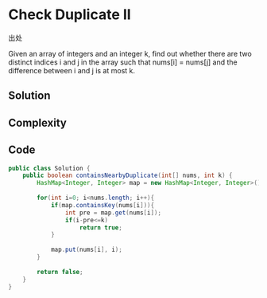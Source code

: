 # Check Duplicate II

出处

Given an array of integers and an integer k, find out whether there are two distinct indices i and j in the array such that nums[i] = nums[j] and the difference between i and j is at most k.

## Solution

## Complexity

## Code

```java
public class Solution {
    public boolean containsNearbyDuplicate(int[] nums, int k) {
        HashMap<Integer, Integer> map = new HashMap<Integer, Integer>();
 
        for(int i=0; i<nums.length; i++){
            if(map.containsKey(nums[i])){
                int pre = map.get(nums[i]);
                if(i-pre<=k)
                    return true;
            }
     
            map.put(nums[i], i);
        }
     
        return false;
    }
}
```

